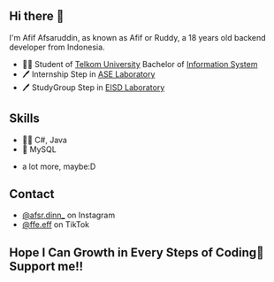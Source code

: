 ## Hi there 👋
I'm Afif Afsaruddin, as known as Afif or Ruddy, a 18 years old backend developer from Indonesia.

- 👨‍🎓 Student of [Telkom University](https://telkomuniversity.ac.id/) Bachelor of [Information System](https://bis.telkomuniversity.ac.id/)
- 🖊️ Internship Step in [ASE Laboratory](https://www.instagram.com/rplgdc_/)
- 🖊️ StudyGroup Step in [EISD Laboratory](https://www.instagram.com/peopleateisd/)

## Skills
- 👨‍💻 C#, Java
- 💽 MySQL
+ a lot more, maybe:D

## Contact
- [@afsr.dinn_](https://www.instagram.com/afsr.dinn_/) on Instagram
- [@ffe.eff](https://www.tiktok.com/@ffe.eff?is_from_webapp=1&sender_device=pc) on TikTok

## Hope I Can Growth in Every Steps of Coding💪 Support me!!
